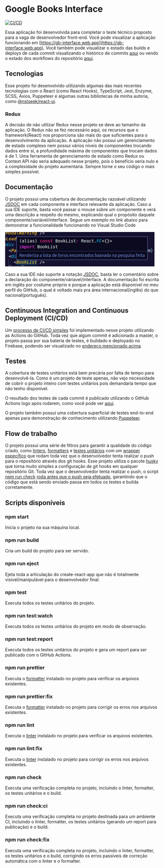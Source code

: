 # Google Books Interface

[![CI/CD](https://github.com/nstseek/google-books-interface/actions/workflows/gh-pages.cicd.yml/badge.svg)](https://github.com/nstseek/google-books-interface/actions/workflows/gh-pages.cicd.yml)

Essa aplicação foi desenvolvida para completar o teste técnico proposto para a vaga de desenvolvedor front-end. Você pode visualizar a aplicação funcionando em [https://gb-interface.web.app](https://gb-interface.web.app). Você também pode visualizar o estado das builds e deploys de cada commit visualizando o histórico de commits [aqui](https://github.com/nstseek/google-books-interface/commits/master) ou vendo o estado dos workflows do repositório [aqui](https://github.com/nstseek/google-books-interface/actions).

## Tecnologias

Esse projeto foi desenvolvido utilizando algumas das mais recentes tecnologias com o React (como React Hooks), TypeScript, Jest, Enzyme, SCSS, Axios, Puppeteer e algumas outras bibliotecas de minha autoria, como [@nstseek/react-ui](https://www.npmjs.com/package/@nstseek/react-ui).

### Redux

A decisão de não utilizar Redux nesse projeto se deve ao tamanho da aplicação. O Redux não se fez necessário aqui, os recursos que o framework(React) nos proporciona são mais do que suficientes para o desenvolvimento da aplicação. A aplicação não possui um gerenciamento de estado complexo nem possui vários níveis de componentes trocando dados entre si, a profundidade máxima de componentes que trocam dados é de 1. Uma ferramenta de gerenciamento de estado como Redux ou Context API não seria adequado nesse projeto, pois o benefício seria nulo e a complexidade do projeto aumentaria. Sempre torne o seu código o mais simples possível. 

## Documentação

O projeto possui uma cobertura de documentação razoável utilizando [JSDOC](https://jsdoc.app/) em cada componente e interface relevante da aplicação. Caso a sua IDE suporte, basta você passar o mouse sobre um componente e verá uma descrição a respeito do mesmo, explicando qual o propósito daquele componente/variável/interface. Segue um exemplo no link abaixo para demonstrar a funcionalidade funcionando no Visual Studio Code

![JSDOC example](src/assets/Screenshot_1.png?raw=true 'JSDOC example')

Caso a sua IDE não suporte a notação [JSDOC](https://jsdoc.app/), basta ler o comentário sobre a declaração do componente/váriavel/interface. A documentação foi escrita em inglês por costume próprio e porque a aplicação está disponível no meu perfil do GitHub, o qual é voltado mais pra área internacional(inglês) do que nacional(português).

## Continuous Integration and Continuous Deployment (CI/CD)

Um [processo de CI/CD simples](https://github.com/nstseek/google-books-interface/actions?query=workflow%3ACI%2FCD) foi implementado nesse projeto utilizando as Actions do GitHub. Toda vez que algum commit é adicionado a master, o projeto passa por sua bateria de testes, é buildado e deployado no Firebase, podendo ser visualizado no [endereço mencionado acima](https://github.com/nstseek/google-books-interface/actions).

## Testes

A cobertura de testes unitários está bem precária por falta de tempo para desenvolvê-la. Como é um projeto de teste apenas, não vejo necessidade de cobrir o projeto inteiro com testes unitários pois demandaria tempo que não tenho disponível.

O resultado dos testes de cada commit é publicado utilizando o GitHub Actions logo após rodarem, como você pode ver [aqui](https://github.com/nstseek/google-books-interface/runs/1804083211).

O projeto também possui uma cobertura superficial de testes end-to-end apenas para demonstração de conhecimento utilizando [Puppeteer](https://pptr.dev/).

## Flow de trabalho

O projeto possui uma série de filtros para garantir a qualidade do código criado, como [linters](https://eslint.org/), [formatters](https://prettier.io/) e [testes unitários](https://jestjs.io/en/) com um [wrapper específico](https://enzymejs.github.io/enzyme/) que rodam toda vez que o desenvolvedor tenta realizar o push para o repositório através dos git hooks. Esse projeto utiliza o pacote [husky](https://www.npmjs.com/package/husky) que torna muito simples a configuração de git hooks em qualquer repositório Git. Toda vez que o desenvolvedor tenta realizar o push, o script [npm run check](https://github.com/nstseek/google-books-interface/blob/0a1278989bf1a95ad667fe4e06ca02cf585d25c4/package.json#L41) [roda antes que o push seja efetuado](https://github.com/nstseek/google-books-interface/blob/0a1278989bf1a95ad667fe4e06ca02cf585d25c4/package.json#L92), garantindo que o código que está sendo enviado passa em todos os testes e builda corretamente.

## Scripts disponíveis

### npm start

Inicia o projeto na sua máquina local.

### npm run build

Cria um build do projeto para ser servido.

### npm run eject

Ejeta toda a articulação do create-react-app que não é totalmente visível/manipulável para o desenvolvedor final.

### npm test

Executa todos os testes unitários do projeto.

### npm run test:watch

Executa todos os testes unitários do projeto em modo de observação.

### npm run test:report

Executa todos os testes unitários do projeto e gera um report para ser publicado com o GitHub Actions.

### npm run prettier

Executa o [formatter](https://prettier.io/) instalado no projeto para verificar os arquivos existentes.

### npm run prettier:fix

Executa o [formatter](https://prettier.io/) instalado no projeto para corrigir os erros nos arquivos existentes.

### npm run lint

Executa o [linter](https://eslint.org/) instalado no projeto para verificar os arquivos existentes.

### npm run lint:fix

Executa o [linter](https://eslint.org/) instalado no projeto para corrigir os erros nos arquivos existentes.

### npm run check

Executa uma verificação completa no projeto, incluindo o linter, formatter, os testes unitários e o build.

### npm run check:ci

Executa uma verificação completa no projeto destinada para um ambiente CI, incluindo o linter, formatter, os testes unitários (gerando um report para publicação) e o build.

### npm run check:fix

Executa uma verificação completa no projeto, incluindo o linter, formatter, os testes unitários e o build, corrigindo os erros passíveis de correção automática com o linter e o formatter.
